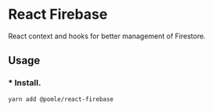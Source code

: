 # React Firebase

React context and hooks for better management of Firestore.

## Usage

### \* Install.

```bash
yarn add @pomle/react-firebase
```
